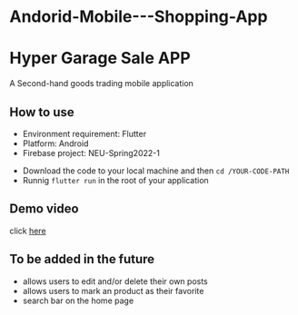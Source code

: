 # Andorid-Mobile---Shopping-App
# Hyper Garage Sale APP
A Second-hand goods trading mobile application



## How to use

* Environment requirement: Flutter 
* Platform: Android
* Firebase project: NEU-Spring2022-1

+ Download the code to your local machine and then `cd /YOUR-CODE-PATH`
+ Runnig `flutter run` in the root of your application

## Demo video
click [here](https://drive.google.com/file/d/1UvtRoL9ddsi_31oybdab-HtYEL4vM2Af/view?usp=sharing)

## To be added in the future
+ allows users to edit and/or delete their own posts
+ allows users to mark an product as their favorite
+ search bar on the home page

